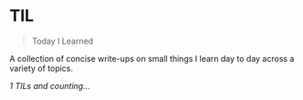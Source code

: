 # TIL

> Today I Learned

A collection of concise write-ups on small things I learn day to day across a
variety of topics. 

_1 TILs and counting..._
